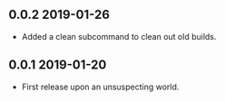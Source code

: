 ## 0.0.2  2019-01-26

* Added a clean subcommand to clean out old builds.


## 0.0.1  2019-01-20

* First release upon an unsuspecting world.
